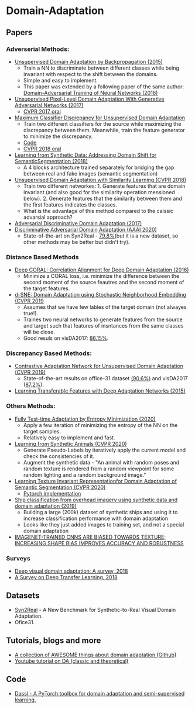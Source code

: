# Domain-Adaptation

## Papers
### Adverserial Methods:
* [Unsupervised Domain Adaptation by Backpropagation (2015)](https://arxiv.org/pdf/1409.7495.pdf)  
  * Train a NN to discriminate between different classes while being invariant with respect to the shift between the domains.
  * Simple and easy to implement.
  * This paper was extended by a following paper of the same author: [Domain-Adversarial Training of Neural Networks (2016)](https://arxiv.org/pdf/1505.07818.pdf)
* [Unsupervised Pixel-Level Domain Adaptation With Generative Adversarial Networks (2017)](http://openaccess.thecvf.com/content_cvpr_2017/html/Bousmalis_Unsupervised_Pixel-Level_Domain_CVPR_2017_paper.html)  
  * [CVPR 2017 oral](https://www.youtube.com/watch?v=VhsTrWPvjcA)
* [Maximum Classifier Discrepancy for Unsupervised Domain Adaptation](http://openaccess.thecvf.com/content_cvpr_2018/papers/Saito_Maximum_Classifier_Discrepancy_CVPR_2018_paper.pdf)  
  * Train two different classifiers for the source while maximizing the discrepancy between them. Meanwhile, train the feature generator to minimize the discrepancy. 
  * [Code](https://github.com/mil-tokyo/MCD_DA/tree/master/classification)
   * [CVPR 2018 oral](https://www.youtube.com/watch?v=8mk7i3vGjAM)
* [Learning from Synthetic Data: Addressing Domain Shift for SemanticSegmentation (2018)](https://openaccess.thecvf.com/content_cvpr_2018/papers/Sankaranarayanan_Learning_From_Synthetic_CVPR_2018_paper.pdf)
  * A 4 blocks architecture trained separately for bridging the gap between real and fake images (semantic segmentation)   
* [Unsupervised Domain Adaptation with Similarity Learning (CVPR 2018)](https://openaccess.thecvf.com/content_cvpr_2018/papers/Pinheiro_Unsupervised_Domain_Adaptation_CVPR_2018_paper.pdf)  
  * Train two different networkes: 1. Generate features that are domain invariant (and also good for the similarity operation mensioned below). 2. Generate features that the similarity between them and the first features indicates the classes. 
  * What is the advantage of this method compared to the calssic advarsial approach?  
 * [Adversarial Discriminative Domain Adaptation (2017)](http://openaccess.thecvf.com/content_cvpr_2017/papers/Tzeng_Adversarial_Discriminative_Domain_CVPR_2017_paper.pdf)
* [Discriminative Adversarial Domain Adaptation (AAAI 2020)](https://arxiv.org/pdf/1911.12036v2.pdf)
  * State-of-the-art on Syn2Real - [79.8%](https://paperswithcode.com/sota/synthetic-to-real-translation-on-syn2real-c)(but it is a new dataset, so other methods may be better but didn't try).
### Distance Based Methods
* [Deep CORAL: Correlation Alignment for Deep Domain Adaptation (2016)](https://arxiv.org/pdf/1607.01719.pdf)
  * Minimize a CORAL loss, i.e. minimize the difference between the second moment of the source feautres and the second moment of the target features.
* [d-SNE: Domain Adaptation using Stochastic Neighborhood Embedding (CVPR 2019](https://openaccess.thecvf.com/content_CVPR_2019/papers/Xu_d-SNE_Domain_Adaptation_Using_Stochastic_Neighborhood_Embedding_CVPR_2019_paper.pdf)
  * Assumes that we have few lables of the target domain (not alwayes true!).
  * Traines two neural networks to generate features from the source and target such that features of insntances from the same classes will be close.
  * Good resuls on visDA2017: [86.15%](https://paperswithcode.com/sota/domain-adaptation-on-visda2017). 
### Discrepancy Based Methods:
* [Contrastive Adaptation Network for Unsupervised Domain Adaptation (CVPR 2019)](https://openaccess.thecvf.com/content_CVPR_2019/papers/Kang_Contrastive_Adaptation_Network_for_Unsupervised_Domain_Adaptation_CVPR_2019_paper.pdf)
  * State-of-the-art results on office-31 dataset [(90.6%](https://paperswithcode.com/sota/domain-adaptation-on-office-31)) and visDA2017 ([87.2%](https://paperswithcode.com/sota/domain-adaptation-on-visda2017)).
* [Learning Transferable Features with Deep Adaptation Networks (2015)](http://proceedings.mlr.press/v37/long15.pdf)
### Others Methods:
* [Fully Test-time Adaptation by Entropy Minimization (2020)](https://arxiv.org/pdf/2006.10726.pdf)
  * Apply a few iteration of minimizing the entropy of the NN on the target samples. 
  * Relatively easy to implement and fast.
* [Learning from Synthetic Animals (CVPR 2020)](https://arxiv.org/pdf/1912.08265.pdf)
  * Generate Pseudo-Labels by iteratively apply the current model and check the consistencies of it.
  * Augment the synthetic data - "An animal with random poses and random texture is rendered from a random viewpoint for some random lighting
and a random background image."
* [Learning Texture Invariant Representationfor Domain Adaptation of Semantic Segmentation (CVPR 2020)](http://openaccess.thecvf.com/content_CVPR_2020/papers/Kim_Learning_Texture_Invariant_Representation_for_Domain_Adaptation_of_Semantic_Segmentation_CVPR_2020_paper.pdf)  
  * [Pytorch implementation](https://github.com/JitengMu/Learning-from-Synthetic-Animals)
* [Ship classification from overhead imagery using synthetic data and domain adaptation (2019)](https://arxiv.org/pdf/1905.03894.pdf)
  * Building a large (200k) dataset of synthetic ships and using it to increase classification performance with domain adaptation
  * Looks like they just added images to training set, and not a special domain adaptation
* [IMAGENET-TRAINED CNNS ARE BIASED TOWARDS
TEXTURE; INCREASING SHAPE BIAS IMPROVES
ACCURACY AND ROBUSTNESS](https://arxiv.org/pdf/1811.12231.pdf)
### Surveys
* [Deep visual domain adaptation: A survey, 2018](https://arxiv.org/pdf/1802.03601.pdf)
* [A Survey on Deep Transfer Learning, 2018](https://arxiv.org/pdf/1808.01974.pdf)


## Datasets
* [Syn2Real](http://ai.bu.edu/syn2real/) - A New Benchmark for
Synthetic-to-Real Visual Domain Adaptation.
* Ofice31.
## Tutorials, blogs and more
* [A collection of AWESOME things about domain adaptation (Github)](https://github.com/zhaoxin94/awesome-domain-adaptation#theory)
* [Youtube tutorial on DA (classic and theoretical)](https://www.youtube.com/watch?v=F2OJ0fAK46Q&t=3758s)

## Code
* [Dassl - A PyTorch toolbox for domain adaptation and semi-supervised learning.
](https://github.com/KaiyangZhou/Dassl.pytorch)
